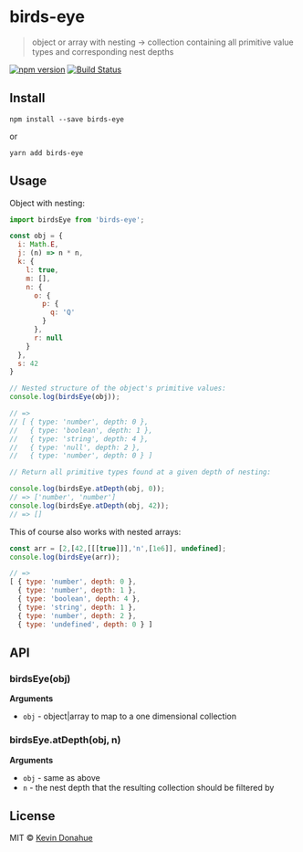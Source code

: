# birds-eye

> object or array with nesting → collection containing all primitive value types and corresponding nest depths

[![npm version](https://img.shields.io/npm/v/birds-eye.svg?style=flat-square)](https://www.npmjs.com/package/birds-eye)
[![Build Status](https://img.shields.io/travis/nonnontrivial/birds-eye/master.svg?style=flat-square)](https://travis-ci.org/nonnontrivial/birds-eye)

## Install

```console
npm install --save birds-eye
```

or

```console
yarn add birds-eye
```

## Usage

Object with nesting:
```js
import birdsEye from 'birds-eye';

const obj = {
  i: Math.E,
  j: (n) => n * n,
  k: {
    l: true,
    m: [],
    n: {
      o: {
        p: {
          q: 'Q'
        }
      },
      r: null
    }
  },
  s: 42
}

// Nested structure of the object's primitive values:
console.log(birdsEye(obj));

// =>
// [ { type: 'number', depth: 0 },
//   { type: 'boolean', depth: 1 },
//   { type: 'string', depth: 4 },
//   { type: 'null', depth: 2 },
//   { type: 'number', depth: 0 } ]

// Return all primitive types found at a given depth of nesting:

console.log(birdsEye.atDepth(obj, 0));
// => ['number', 'number']
console.log(birdsEye.atDepth(obj, 42));
// => []
```


This of course also works with nested arrays:

```js
const arr = [2,[42,[[[true]]],'n',[1e6]], undefined];
console.log(birdsEye(arr));

// =>
[ { type: 'number', depth: 0 },
  { type: 'number', depth: 1 },
  { type: 'boolean', depth: 4 },
  { type: 'string', depth: 1 },
  { type: 'number', depth: 2 },
  { type: 'undefined', depth: 0 } ]
```

## API

### birdsEye(obj)

__Arguments__

* `obj` - object|array to map to a one dimensional collection

### birdsEye.atDepth(obj, n)

__Arguments__

* `obj` - same as above
* `n` - the nest depth that the resulting collection should be filtered by

## License

MIT © [Kevin Donahue](https://twitter.com/nonnontrivial)
